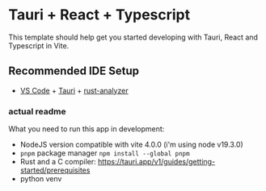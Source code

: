 # Tauri + React + Typescript

This template should help get you started developing with Tauri, React and Typescript in Vite.

## Recommended IDE Setup

- [VS Code](https://code.visualstudio.com/) + [Tauri](https://marketplace.visualstudio.com/items?itemName=tauri-apps.tauri-vscode) + [rust-analyzer](https://marketplace.visualstudio.com/items?itemName=rust-lang.rust-analyzer)


### actual readme

What you need to run this app in development:

* NodeJS version compatible with vite 4.0.0 (i'm using node v19.3.0)
* `pnpm` package manager `npm install --global pnpm`
* Rust and a C compiler: https://tauri.app/v1/guides/getting-started/prerequisites
* python venv

